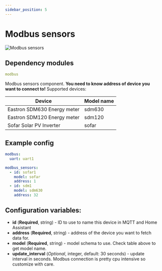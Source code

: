```yaml
---
sidebar_position: 5
---
```


# Modbus sensors

![Modbus sensors](/img/modbus_sensors.png)

## Dependency modules

```yaml
modbus
```

Modbus sensors component.
**You need to know address of device you want to connect to!**
Supported devices:

| Device                      | Model name |
| --------------------------- | ---------- |
| Eastron SDM630 Energy meter | sdm630     |
| Eastron SDM120 Energy meter | sdm120     |
| Sofar Solar PV Inverter     | sofar      |

## Example config

```yaml title="Example config"
modbus:
  uart: uart1

modbus_sensors:
  - id: sofar1
    model: sofar
    address: 1
  - id: sdm1
    model: sdm630
    address: 32
```

## Configuration variables:

- **id** (**Required**, string) - ID to use to name this device in MQTT and Home Assistant
- **address** (**Required**, string) - address of the device you want to fetch data for.
- **model** (**Required**, string) - model schema to use. Check table above to get model name.
- **update_interval** (_Optional_, integer, default: 30 seconds) - update interval in seconds. Modbus connection is pretty cpu intensive so customize with care.
